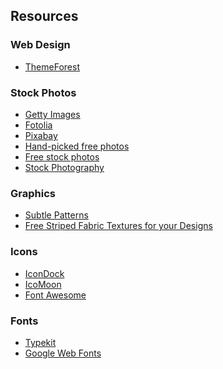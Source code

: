 
## Resources
<!--div-->

### Web Design
* [ThemeForest](http://themeforest.net/)

### Stock Photos
* [Getty Images](http://www.gettyimages.com/)
* [Fotolia](http://de.fotolia.com/)
* [Pixabay](https://pixabay.com/)
* [Hand-picked free photos](http://magdeleine.co/)
* [Free stock photos](https://www.pexels.com/)
* [Stock Photography](http://www.istockphoto.com/)

### Graphics
* [Subtle Patterns](http://subtlepatterns.com/)
* [Free Striped Fabric Textures for your Designs](http://naldzgraphics.net/freebies/40-free-striped-fabric-textures-for-your-designs/)

### Icons
* [IconDock](http://icondock.com/)
* [IcoMoon](https://icomoon.io/)
* [Font Awesome](http://fontawesome.io/)

### Fonts
* [Typekit](https://typekit.com/)
* [Google Web Fonts](http://www.google.com/fonts/)

<!--/div-->
